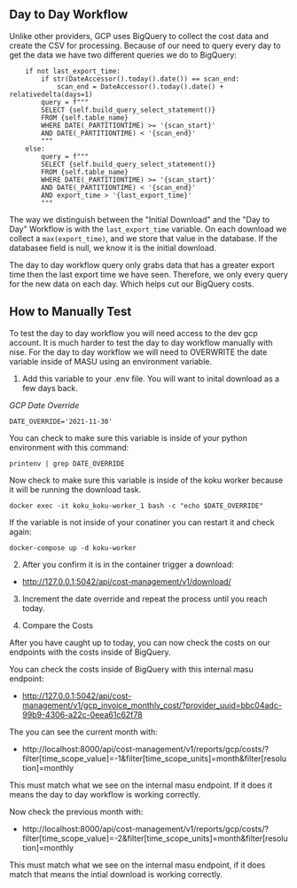 ## Day to Day Workflow

Unlike other providers, GCP uses BigQuery to collect the cost data and create the CSV for processing. Because of our need to query every day to get the data we have two different queries we do to BigQuery:

```
    if not last_export_time:
        if str(DateAccessor().today().date()) == scan_end:
            scan_end = DateAccessor().today().date() + relativedelta(days=1)
        query = f"""
        SELECT {self.build_query_select_statement()}
        FROM {self.table_name}
        WHERE DATE(_PARTITIONTIME) >= '{scan_start}'
        AND DATE(_PARTITIONTIME) < '{scan_end}'
        """
    else:
        query = f"""
        SELECT {self.build_query_select_statement()}
        FROM {self.table_name}
        WHERE DATE(_PARTITIONTIME) >= '{scan_start}'
        AND DATE(_PARTITIONTIME) < '{scan_end}'
        AND export_time > '{last_export_time}'
        """
```

The way we distinguish between the "Initial Download" and the "Day to Day" Workflow is with the `last_export_time` variable. On each download we collect a `max(export_time)`, and we store that value in the database. If the databasee field is null, we know it is the initial download.

The day to day workflow query only grabs data that has a greater export time then the last export time we have seen. Therefore, we only every query for the new data on each day. Which helps cut our BigQuery costs.

## How to Manually Test

To test the day to day workflow you will need access to the dev gcp account. It is much harder to test the day to day workflow manually with nise. For the day to day workflow we will need to OVERWRITE the date variable inside of MASU using an environment variable.

<!-- TODO: Add a section about using a real gcp account for developing -->

1. Add this variable to your .env file. You will want to inital download as a few days back.

*GCP Date Override*
```
DATE_OVERRIDE='2021-11-30'
```

You can check to make sure this variable is inside of your python environment with this command:
```
printenv | grep DATE_OVERRIDE
```

Now check to make sure this variable is inside of the koku worker because it will be running the download task.
```
docker exec -it koku_koku-worker_1 bash -c "echo $DATE_OVERRIDE"
```

If the variable is not inside of your conatiner you can restart it and check again:
```
docker-compose up -d koku-worker
```

2. After you confirm it is in the container trigger a download:
- http://127.0.0.1:5042/api/cost-management/v1/download/

<!-- Add example of the logs when download finishes.  -->

3. Increment the date override and repeat the process until you reach today.

4. Compare the Costs

After you have caught up to today, you can now check the costs on our endpoints with the costs inside of BigQuery.

You can check the costs inside of BigQuery with this internal masu endpoint:
- http://127.0.0.1:5042/api/cost-management/v1/gcp_invoice_monthly_cost/?provider_uuid=bbc04adc-99b9-4306-a22c-0eea61c62f78

The you can see the current month with:
- http://localhost:8000/api/cost-management/v1/reports/gcp/costs/?filter[time_scope_value]=-1&filter[time_scope_units]=month&filter[resolution]=monthly

This must match what we see on the internal masu endpoint. If it does it means the day to day workflow is working correctly.

Now check the previous month with:
- http://localhost:8000/api/cost-management/v1/reports/gcp/costs/?filter[time_scope_value]=-2&filter[time_scope_units]=month&filter[resolution]=monthly

This must match what we see on the internal masu endpoint, if it does match that means the intial download is working correctly.
